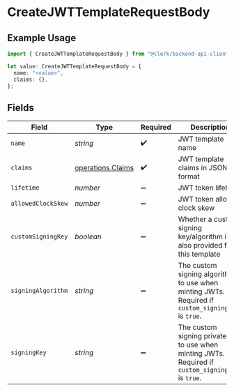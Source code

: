 # CreateJWTTemplateRequestBody

## Example Usage

```typescript
import { CreateJWTTemplateRequestBody } from "@clerk/backend-api-client/models/operations";

let value: CreateJWTTemplateRequestBody = {
  name: "<value>",
  claims: {},
};
```

## Fields

| Field                                                                                                | Type                                                                                                 | Required                                                                                             | Description                                                                                          |
| ---------------------------------------------------------------------------------------------------- | ---------------------------------------------------------------------------------------------------- | ---------------------------------------------------------------------------------------------------- | ---------------------------------------------------------------------------------------------------- |
| `name`                                                                                               | *string*                                                                                             | :heavy_check_mark:                                                                                   | JWT template name                                                                                    |
| `claims`                                                                                             | [operations.Claims](../../models/operations/claims.md)                                               | :heavy_check_mark:                                                                                   | JWT template claims in JSON format                                                                   |
| `lifetime`                                                                                           | *number*                                                                                             | :heavy_minus_sign:                                                                                   | JWT token lifetime                                                                                   |
| `allowedClockSkew`                                                                                   | *number*                                                                                             | :heavy_minus_sign:                                                                                   | JWT token allowed clock skew                                                                         |
| `customSigningKey`                                                                                   | *boolean*                                                                                            | :heavy_minus_sign:                                                                                   | Whether a custom signing key/algorithm is also provided for this template                            |
| `signingAlgorithm`                                                                                   | *string*                                                                                             | :heavy_minus_sign:                                                                                   | The custom signing algorithm to use when minting JWTs. Required if `custom_signing_key` is `true`.   |
| `signingKey`                                                                                         | *string*                                                                                             | :heavy_minus_sign:                                                                                   | The custom signing private key to use when minting JWTs. Required if `custom_signing_key` is `true`. |
